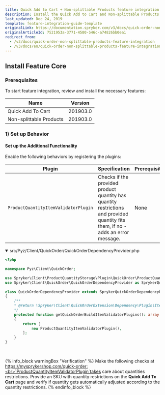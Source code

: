 ```yaml
---
title: Quick Add to Cart + Non-splittable Products feature integration
description: Install the Quick Add to Cart and Non-splittable Products features in your project.
last_updated: Dec 24, 2019
template: feature-integration-guide-template
originalLink: https://documentation.spryker.com/v3/docs/quick-order-non-splittable-products-feature-integration
originalArticleId: 7521953a-3771-4580-b46c-a74826bb0ea1
redirect_from:
  - /v3/docs/quick-order-non-splittable-products-feature-integration
  - /v3/docs/en/quick-order-non-splittable-products-feature-integration
---
```


## Install Feature Core
### Prerequisites

To start feature integration, review and install the necessary features:

|Name|Version|
|---|---|
|Quick Add To Cart|201903.0|
|Non-splittable Products|201903.0|

### 1) Set up Behavior

#### Set up the Additional Functionality

Enable the following behaviors by registering the plugins:

|Plugin|Specification|Prerequisites|Namespace|
|---|---|---|---|
|`ProductQuantityItemValidatorPlugin`|Checks if the provided product quantity has quantity restrictions and provided quantity fits them, if no - adds an error message.|None|`Spryker\Client\ProductQuantityStorage\Plugin\QuickOrder`|

<details open>
<summary markdown='span'>src/Pyz/Client/QuickOrder/QuickOrderDependencyProvider.php</summary>

```php
<?php
 
namespace Pyz\Client\QuickOrder;
 
use Spryker\Client\ProductQuantityStorage\Plugin\QuickOrder\ProductQuantityItemValidatorPlugin;
use Spryker\Client\QuickOrder\QuickOrderDependencyProvider as SprykerQuickOrderDependencyProvider;
 
class QuickOrderDependencyProvider extends SprykerQuickOrderDependencyProvider
{
	/**
	* @return \Spryker\Client\QuickOrderExtension\Dependency\Plugin\ItemValidatorPluginInterface[]
	*/
	protected function getQuickOrderBuildItemValidatorPlugins(): array
	{
		return [
			new ProductQuantityItemValidatorPlugin(),
		];
	}
}		
```
<br>
</details>

{% info_block warningBox "Verification" %}
Make the following checks at https://mysprykershop.com/quick-order:<br>`ProductQuantityItemValidatorPlugin`takes care about quantities restrictions. Provide an SKU with quantity restrictions on the **Quick Add To Cart** page and verify if quantity gets automatically adjusted according to the quantity restrictions.
{% endinfo_block %}
